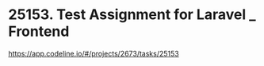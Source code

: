 # 25153. Test Assignment for Laravel _ Frontend 

https://app.codeline.io/#/projects/2673/tasks/25153